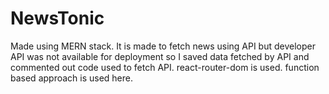 # NewsTonic
Made using MERN stack.
It is made to fetch news using API but developer API was not available for deployment so I saved data fetched by API and commented out code used to fetch API.
react-router-dom is used.
function based approach is used here.
